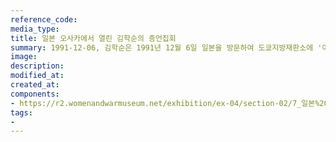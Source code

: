 ```yaml
---
reference_code:
media_type:
title: 일본 오사카에서 열린 김학순의 증언집회
summary: 1991-12-06, 김학순은 1991년 12월 6일 일본을 방문하여 도쿄지방재판소에 '아시아태평양전쟁 한국인 희생자 보상청구소송'을 제소하고, 오사카를 시작으로 고베, 도쿄, 사카이, 나라, 효고 등에서 증언집회에 참석했다. (김혜원 기증)
image:
description:
modified_at:
created_at:
components:
- https://r2.womenandwarmuseum.net/exhibition/ex-04/section-02/7_일본%20오사카.%20일본%20최초의%20증언집회%20사진(1).jpg
tags:
-
---
```

